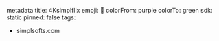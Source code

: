 metadata
title: 4Ksimplflix
emoji: 🐳
colorFrom: purple
colorTo: green
sdk: static
pinned: false
tags:
  - simplsofts.com

